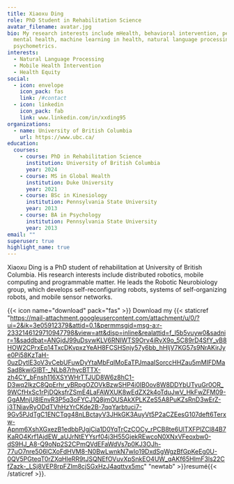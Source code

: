 ```yaml
---
title: Xiaoxu Ding
role: PhD Student in Rehabilitation Science
avatar_filename: avatar.jpg
bio: My research interests include mHealth, behavioral intervention, pediatric
  mental health, machine learning in health, natural language processing, and
  psychometrics.
interests:
  - Natural Language Processing
  - Mobile Health Intervention
  - Health Equity
social:
  - icon: envelope
    icon_pack: fas
    link: /#contact
  - icon: linkedin
    icon_pack: fab
    link: www.linkedin.com/in/xxding95
organizations:
  - name: University of British Columbia
    url: https://www.ubc.ca/
education:
  courses:
    - course: PhD in Rehabilitation Science
      institution: University of British Columbia
      year: 2024
    - course: MS in Global Health
      institution: Duke University
      year: 2021
    - course: BSc in Kinesiology
      institution: Pennsylvania State University
      year: 2013
    - course: BA in Psychology
      institution: Pennsylvania State University
      year: 2013
email: ""
superuser: true
highlight_name: true
---
```

Xiaoxu Ding is a PhD student of rehabilitation at University of British Columbia. His research interests include distributed robotics, mobile computing and programmable matter. He leads the Robotic Neurobiology group, which develops self-reconfiguring robots, systems of self-organizing robots, and mobile sensor networks.



{{< icon name="download" pack="fas" >}} Download my {{< staticref "https://mail-attachment.googleusercontent.com/attachment/u/0/?ui=2&ik=3e05912379&attid=0.1&permmsgid=msg-a:r-2332146129710947798&view=att&disp=inline&realattid=f_l5b5vuyw0&sadnir=1&saddbat=ANGjdJ99uDsvwKLV6RNIWTS9Orv4iRvX9o_5C89rD4SfY_vB8HOW2CPrxEp14TxcDKvpxzYeAH8FCSHSnjy57y6bb_hHljV7KG57s9NrAKirJye0Pi58KzTaH-0uzDytlE3oV3vCebUFuwDyYtaMbFqIMoEaTPJmaaISorccHHZau5mMIFDMaSad8kwiGIBT-_NLb87rhycBTTX-zh4CY_bFnsh116XSYWHrTTJUD8W6z8hC1-D3wq2lkzC8QpErhr_yBRpgOZOVkBzwSHP4i0IB0ov8W8DDYbUTyuGr0OR_9WCfHxSc1rPjDQksfrZSmE4LaFAWXUK8wEdZX2k4oTduJwV_HkFwZFM09-GgAMnjU8lEnvR3P5q3oFYCJ1Q8jmOUSAkXPLKZeS5A8PuKZsRnD3wErZ-j3TNiavRyODdTVhHzYrCKde2B-7qqYarbtuci7-9Gv5PJdTgC1ENCTqg48nLBctayV3JHkGK3AuyVt5P2aCZEesG107deft6Terxw-Apnm6XshXGxezB1edbbPJgjCia1D0YqTrCzCOCy_rPCB8te6UlTXFPlZCl84B7KaRO4Krf1AjdEW_aUJrNtEYYsrf04j3H55GjekREwcoN0XNxVFeoxbw0-dS9HJ_A8-Q9oNp2S2CPmQVdEFaWdVs7p0KJ3OJh-77uO7nre506lCXoFdHVM8-N0BwLwnkN7wIo19DxdSgWgzBfGpKeEg0U-0QV5PGteqT0rZXqHleRR9tJSQNEfOVuvXpSnkEO4UW_qAKf65HlmF3ls22CfZazk-_LSj8VEP8rpFZIm8cjSGxHzJ4aqttvx5mc" "newtab" >}}resumé{{< /staticref >}}.